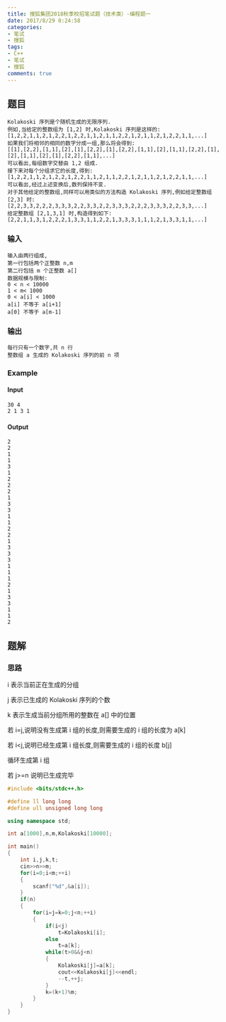 ```yaml
---
title: 搜狐集团2018秋季校招笔试题（技术类）-编程题一
date: 2017/8/29 0:24:58 
categories: 
- 笔试
- 搜狐
tags:
- C++
- 笔试
- 搜狐
comments: true
---
```

## 题目
	Kolakoski 序列是个随机生成的无限序列.
	例如,当给定的整数组为 [1,2] 时,Kolakoski 序列是这样的:
	[1,2,2,1,1,2,1,2,2,1,2,2,1,1,2,1,1,2,2,1,2,1,1,2,1,2,2,1,1,...]
	如果我们将相邻的相同的数字分成一组,那么将会得到:
	[[1],[2,2],[1,1],[2],[1],[2,2],[1],[2,2],[1,1],[2],[1,1],[2,2],[1],[2],[1,1],[2],[1],[2,2],[1,1],...]
	可以看出,每组数字交替由 1,2 组成.
	接下来对每个分组求它的长度,得到:
	[1,2,2,1,1,2,1,2,2,1,2,2,1,1,2,1,1,2,2,1,2,1,1,2,1,2,2,1,1,...]
	可以看出,经过上述变换后,数列保持不变.
	对于其他给定的整数组,同样可以用类似的方法构造 Kolakoski 序列,例如给定整数组 [2,3] 时:
	[2,2,3,3,2,2,2,3,3,3,2,2,3,3,2,2,3,3,3,2,2,2,3,3,3,2,2,3,3,...]
	给定整数组 [2,1,3,1] 时,构造得到如下:
	[2,2,1,1,3,1,2,2,2,1,3,3,1,1,2,2,1,3,3,3,1,1,1,2,1,3,3,1,1,...]
### 输入 
	输入由两行组成,
	第一行包括两个正整数 n,m
	第二行包括 m 个正整数 a[]
	数据规模与限制:
	0 < n < 10000
	1 < m< 1000
	0 < a[i] < 1000
	a[i] 不等于 a[i+1]
	a[0] 不等于 a[m-1]
### 输出
	每行只有一个数字,共 n 行
	整数组 a 生成的 Kolakoski 序列的前 n 项
### Example
#### Input
	30 4
	2 1 3 1  
#### Output
    2
	2
	1
	1
	3
	1
	2
	2
	2
	1
	3
	3
	1
	1
	2
	2
	1
	3
	3
	3
	1
	1
	1
	2
	1
	3
	3
	1
	1
	2
## 题解
### 思路
i 表示当前正在生成的分组

j 表示已生成的 Kolakoski 序列的个数

k 表示生成当前分组所用的整数在 a[] 中的位置

若 i=j,说明没有生成第 i 组的长度,则需要生成的 i 组的长度为 a[k]

若 i<j,说明已经生成第 i 组长度,则需要生成的 i 组的长度 b[j]

循环生成第 i 组

若 j>=n 说明已生成完毕

```cpp
#include <bits/stdc++.h>

#define ll long long
#define ull unsigned long long

using namespace std;

int a[1000],n,m,Kolakoski[10000];

int main()
{
    int i,j,k,t;
    cin>>n>>m;
    for(i=0;i<m;++i)
    {
        scanf("%d",&a[i]);
    }
    if(n)
    {
        for(i=j=k=0;j<n;++i)
        {
            if(i<j)
                t=Kolakoski[i];
            else
                t=a[k];
            while(t>0&&j<n)
            {
                Kolakoski[j]=a[k];
                cout<<Kolakoski[j]<<endl;
                --t,++j;
            }
            k=(k+1)%m;
        }
    }
}
```